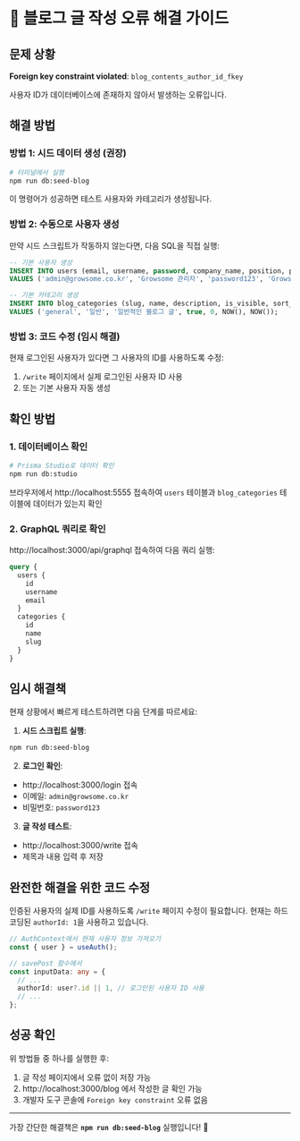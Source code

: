 # 🔧 블로그 글 작성 오류 해결 가이드

## 문제 상황
**Foreign key constraint violated**: `blog_contents_author_id_fkey`

사용자 ID가 데이터베이스에 존재하지 않아서 발생하는 오류입니다.

## 해결 방법

### 방법 1: 시드 데이터 생성 (권장)

```bash
# 터미널에서 실행
npm run db:seed-blog
```

이 명령어가 성공하면 테스트 사용자와 카테고리가 생성됩니다.

### 방법 2: 수동으로 사용자 생성

만약 시드 스크립트가 작동하지 않는다면, 다음 SQL을 직접 실행:

```sql
-- 기본 사용자 생성
INSERT INTO users (email, username, password, company_name, position, phone_number, status, created_at, updated_at)
VALUES ('admin@growsome.co.kr', 'Growsome 관리자', 'password123', 'Growsome', 'Admin', '010-1234-5678', 'active', NOW(), NOW());

-- 기본 카테고리 생성
INSERT INTO blog_categories (slug, name, description, is_visible, sort_order, created_at, updated_at)
VALUES ('general', '일반', '일반적인 블로그 글', true, 0, NOW(), NOW());
```

### 방법 3: 코드 수정 (임시 해결)

현재 로그인된 사용자가 있다면 그 사용자의 ID를 사용하도록 수정:

1. `/write` 페이지에서 실제 로그인된 사용자 ID 사용
2. 또는 기본 사용자 자동 생성

## 확인 방법

### 1. 데이터베이스 확인
```bash
# Prisma Studio로 데이터 확인
npm run db:studio
```

브라우저에서 http://localhost:5555 접속하여 `users` 테이블과 `blog_categories` 테이블에 데이터가 있는지 확인

### 2. GraphQL 쿼리로 확인
http://localhost:3000/api/graphql 접속하여 다음 쿼리 실행:

```graphql
query {
  users {
    id
    username
    email
  }
  categories {
    id
    name
    slug
  }
}
```

## 임시 해결책

현재 상황에서 빠르게 테스트하려면 다음 단계를 따르세요:

1. **시드 스크립트 실행**:
```bash
npm run db:seed-blog
```

2. **로그인 확인**:
- http://localhost:3000/login 접속
- 이메일: `admin@growsome.co.kr`
- 비밀번호: `password123`

3. **글 작성 테스트**:
- http://localhost:3000/write 접속
- 제목과 내용 입력 후 저장

## 완전한 해결을 위한 코드 수정

인증된 사용자의 실제 ID를 사용하도록 `/write` 페이지 수정이 필요합니다. 현재는 하드코딩된 `authorId: 1`을 사용하고 있습니다.

```typescript
// AuthContext에서 현재 사용자 정보 가져오기
const { user } = useAuth();

// savePost 함수에서
const inputData: any = {
  // ...
  authorId: user?.id || 1, // 로그인된 사용자 ID 사용
  // ...
};
```

## 성공 확인

위 방법들 중 하나를 실행한 후:

1. 글 작성 페이지에서 오류 없이 저장 가능
2. http://localhost:3000/blog 에서 작성한 글 확인 가능
3. 개발자 도구 콘솔에 `Foreign key constraint` 오류 없음

---

가장 간단한 해결책은 **`npm run db:seed-blog`** 실행입니다! 🎯